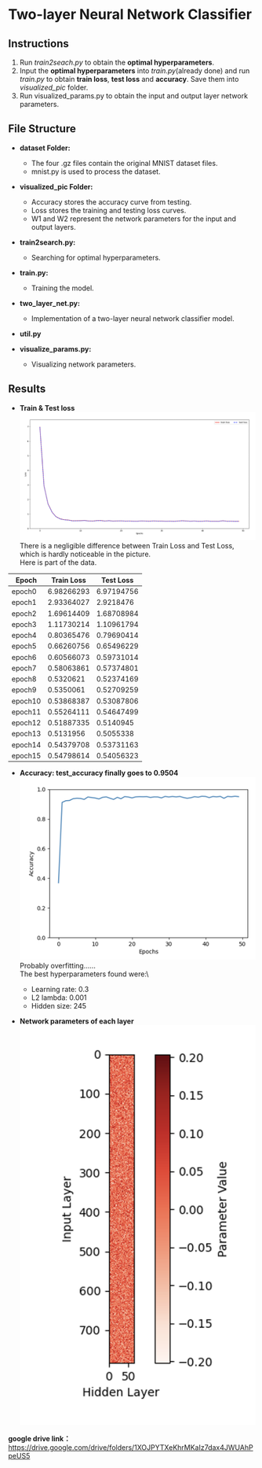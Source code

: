 # Two-layer Neural Network Classifier
<!--计算机视觉lab1-->

## Instructions
1. Run _train2seach.py_ to obtain the **optimal hyperparameters**.
2. Input the **optimal hyperparameters** into _train.py_(already done) and run _train.py_ to obtain **train loss**, **test loss** and **accuracy**. Save them into _visualized_pic_ folder.
3. Run visualized_params.py to obtain the input and output layer network parameters.

## File Structure
<!--
- dataset 数据及相关
    - 四个.gz文件为mnist数据集原文件
    - mnist.py用于处理数据集数据
- visualized_pic 用于存放可视化结果
    - Accuracy为测试的accuracy曲线
    - Loss为训练和测试的loss曲线
    - W1、W2为输入输出层的网络参数
- train2serach.py 找最优超参数
- train.py 训练
- two_layer_net.py 两层神经网络分类器模型
- util.py 辅助文件
- visualzie_params.py 可视化网络参数
-->
- **dataset Folder:**
    - The four .gz files contain the original MNIST dataset files.
    - mnist.py is used to process the dataset.

- **visualized_pic Folder:**
    - Accuracy stores the accuracy curve from testing.
    - Loss stores the training and testing loss curves.
    - W1 and W2 represent the network parameters for the input and output layers.

- **train2search.py:**
    - Searching for optimal hyperparameters.

- **train.py:**
    - Training the model.

- **two_layer_net.py:**
    - Implementation of a two-layer neural network classifier model.

- **util.py**

- **visualize_params.py:**
    - Visualizing network parameters.


## Results
- **Train & Test loss**
  ![Image text](https://github.com/oan-J/Two-layer-Neural-Network-Classifier/blob/main/pic/loss.png)
There is a negligible difference between Train Loss and Test Loss, which is hardly noticeable in the picture.\
Here is part of the data.


| Epoch  | Train Loss | Test Loss  |
|--------|------------|------------|
| epoch0 | 6.98266293 | 6.97194756 |
| epoch1 | 2.93364027 | 2.9218476  |
| epoch2 | 1.69614409 | 1.68708984 |
| epoch3 | 1.11730214 | 1.10961794 |
| epoch4 | 0.80365476 | 0.79690414 |
| epoch5 | 0.66260756 | 0.65496229 |
| epoch6 | 0.60566073 | 0.59731014 |
| epoch7 | 0.58063861 | 0.57374801 |
| epoch8 | 0.5320621  | 0.52374169 |
| epoch9 | 0.5350061  | 0.52709259 |
| epoch10| 0.53868387 | 0.53087806 |
| epoch11| 0.55264111 | 0.54647499 |
| epoch12| 0.51887335 | 0.5140945  |
| epoch13| 0.5131956  | 0.5055338  |
| epoch14| 0.54379708 | 0.53731163 |
| epoch15| 0.54798614 | 0.54056323 |



  
- **Accuracy: test_accuracy finally goes to 0.9504**
  ![Image text](https://github.com/oan-J/Two-layer-Neural-Network-Classifier/blob/main/pic/acc.png)
Probably overfitting……\
The best hyperparameters found were:\
    - Learning rate:  0.3
    - L2 lambda:  0.001
    - Hidden size:  245

- **Network parameters of each layer**
  ![Image text](https://github.com/oan-J/Two-layer-Neural-Network-Classifier/blob/main/pic/para.png)




**google drive link：**
https://drive.google.com/drive/folders/1XOJPYTXeKhrMKaIz7dax4JWUAhPpeUS5
